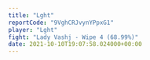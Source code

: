 ```yaml
---
title: "Lght"
reportCode: "9VghCRJvynYPpxG1"
player: "Lght"
fight: "Lady Vashj - Wipe 4 (68.99%)"
date: 2021-10-10T19:07:58.024000+00:00
---
```


